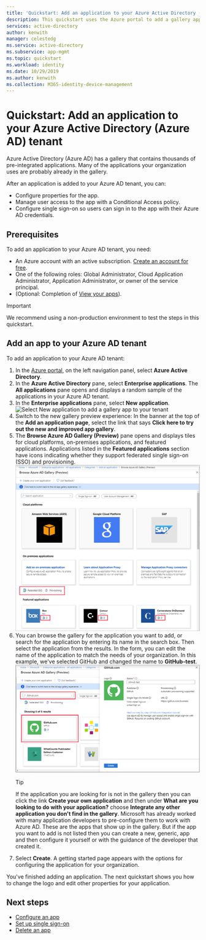 ```yaml
---
title: 'Quickstart: Add an application to your Azure Active Directory (Azure AD) tenant'
description: This quickstart uses the Azure portal to add a gallery application to your Azure Active Directory (Azure AD) tenant.
services: active-directory
author: kenwith
manager: celestedg
ms.service: active-directory
ms.subservice: app-mgmt
ms.topic: quickstart
ms.workload: identity
ms.date: 10/29/2019
ms.author: kenwith
ms.collection: M365-identity-device-management
---
```


# Quickstart: Add an application to your Azure Active Directory (Azure AD) tenant

Azure Active Directory (Azure AD) has a gallery that contains thousands of pre-integrated applications. Many of the applications your organization uses are probably already in the gallery.

After an application is added to your Azure AD tenant, you can:

- Configure properties for the app.
- Manage user access to the app with a Conditional Access policy.
- Configure single sign-on so users can sign in to the app with their Azure AD credentials.

## Prerequisites

To add an application to your Azure AD tenant, you need:

- An Azure account with an active subscription. [Create an account for free](https://azure.microsoft.com/free/?WT.mc_id=A261C142F).
- One of the following roles: Global Administrator, Cloud Application Administrator, Application Administrator, or owner of the service principal.
- (Optional: Completion of [View your apps](view-applications-portal.md)).

>[!IMPORTANT]
>We recommend using a non-production environment to test the steps in this quickstart.

## Add an app to your Azure AD tenant

To add an application to your Azure AD tenant:

1. In the [Azure portal](https://portal.azure.com), on the left navigation panel, select **Azure Active Directory**.
2. In the **Azure Active Directory** pane, select **Enterprise applications**. The **All applications** pane opens and displays a random sample of the applications in your Azure AD tenant.
3. In the **Enterprise applications** pane, select **New application**. 
    ![Select New application to add a gallery app to your tenant](media/add-application-portal/new-application.png)
4. Switch to the new gallery preview experience: In the banner at the top of the **Add an application page**, select the link that says **Click here to try out the new and improved app gallery**.
5. The **Browse Azure AD Gallery (Preview)** pane opens and displays tiles for cloud platforms, on-premises applications, and featured applications. Applications listed in the **Featured applications** section have icons indicating whether they support federated single sign-on (SSO) and provisioning.
    ![Search for an app by name or category](media/add-application-portal/browse-gallery.png)
6. You can browse the gallery for the application you want to add, or search for the application by entering its name in the search box. Then select the application from the results. In the form, you can edit the name of the application to match the needs of your organization. In this example, we've selected GitHub and changed the name to **GitHub-test**.
    ![Shows how to add an application from the gallery](media/add-application-portal/create-application.png)
    >[!TIP]
    >If the application you are looking for is not in the gallery then you can click the link **Create your own application** and then under **What are you looking to do with your application?** choose **Integrate any other application you don't find in the gallery**. Microsoft has already worked with many application developers to pre-configure them to work with Azure AD. These are the apps that show up in the gallery. But if the app you want to add is not listed then you can create a new, generic, app and then configure it yourself or with the guidance of the developer that created it.
7. Select **Create**. A getting started page appears with the options for configuring the application for your organization.

You've finished adding an application. The next quickstart shows you how to change the logo and edit other properties for your application.

## Next steps

- [Configure an app](add-application-portal-configure.md)
- [Set up single sign-on](add-application-portal-setup-sso.md)
- [Delete an app](delete-application-portal.md)